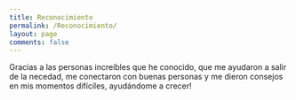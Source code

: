 ```yaml
---
title: Reconocimiento
permalink: /Reconocimiento/
layout: page
comments: false
---
```


Gracias a las personas increíbles que he conocido, que me ayudaron a salir de la necedad, me conectaron con buenas personas y me dieron consejos en mis momentos difíciles, ayudándome a crecer!

